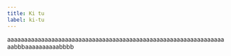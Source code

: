 ```yaml
---
title: Ki tu
label: ki-tu
---
```

aaaaaaaaaaaaaaaaaaaaaaaaaaaaaaaaaaaaaaaaaaaaaaaaaaaaaaaaaaaaaaaaaabbbaaaaaaaaaabbbb
